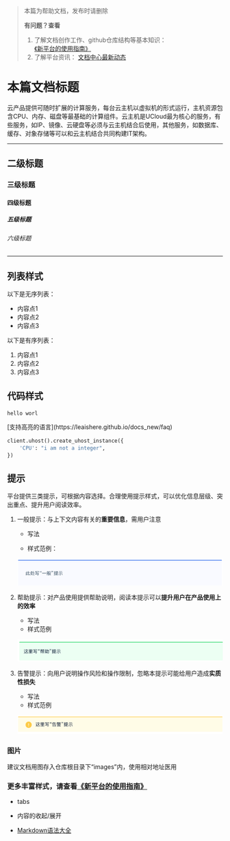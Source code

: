 > 本篇为帮助文档，发布时请删除
>
> **有问题？查看**
>
> 1. 了解文档创作工作、github仓库结构等基本知识：[《新平台的使用指南》](https://test123lealee.github.io/docs_new)
> 2. 了解平台资讯： [文档中心最新动态](https://url.cn/5LKNneg)



<!--以下是文档大标题，请使用一级标题，语法“# 标题”-->

# 本篇文档标题

<!--以下是正文-->

云产品提供可随时扩展的计算服务，每台云主机以虚拟机的形式运行，主机资源包含CPU、内存、磁盘等最基础的计算组件。云主机是UCloud最为核心的服务，有些服务，如IP、镜像、云硬盘等必须与云主机结合后使用，其他服务，如数据库、缓存、对象存储等可以和云主机结合共同构建IT架构。 



---

<!--以下是各级内容标题，请根据所需逐级使用，以保持一致性、合理性--> 

## 二级标题 

### 三级标题

#### 四级标题

##### 五级标题

###### 六级标题

---



## 列表样式

以下是无序列表：<!--适用于数量少、无明确顺序关系的信息。如特征点、优势点、组成部分等-->

- 内容点1
- 内容点2
- 内容点3



以下是有序列表：<!--适用于数量较多、明确顺序关系的信息。如功能清单、操作步骤等-->

1. 内容点1
2. 内容点2
3. 内容点3



## 代码样式

<!--以下是行代码-->

`hello worl`

<!--以下是代码块,如所用语言在平台支持高亮的语言范围内，请写明语言以提升阅读体验--> [支持高亮的语言](https://leaishere.github.io/docs_new/faq)

```python
client.uhost().create_uhost_instance({
    'CPU': "i am not a integer",
})

```



## 提示

平台提供三类提示，可根据内容选择。合理使用提示样式，可以优化信息层级、突出重点、提升用户阅读效率。

1. 一般提示：与上下文内容有关的**重要信息**，需用户注意

   - 写法 <!--“> 提示内容”-->

   - 样式范例：

   ![屏幕快照 2020-01-13 下午6.54.57](images/%E5%B1%8F%E5%B9%95%E5%BF%AB%E7%85%A7%202020-01-13%20%E4%B8%8B%E5%8D%886.54.57.png)



2. 帮助提示：对产品使用提供帮助说明，阅读本提示可以**提升用户在产品使用上的效率**

   - 写法<!--“?> 提示内容”-->
   - 样式范例

   ![屏幕快照 2020-01-13 下午7.33.16](images/%E5%B1%8F%E5%B9%95%E5%BF%AB%E7%85%A7%202020-01-13%20%E4%B8%8B%E5%8D%887.33.16.png)

   

3. 告警提示：向用户说明操作风险和操作限制，忽略本提示可能给用户造成**实质性损失**

   - 写法<!--“!> 提示内容”-->
   - 样式范例

   ![屏幕快照 2020-01-13 下午6.56.15](images/%E5%B1%8F%E5%B9%95%E5%BF%AB%E7%85%A7%202020-01-13%20%E4%B8%8B%E5%8D%886.56.15.png)

   

### 图片

建议文档用图存入仓库根目录下“images”内，使用相对地址医用

<!--写法例：![图片注释](/images/名称.png)-->



### 更多丰富样式，请查看[《新平台的使用指南》](https://leaishere.github.io/docs_new/)

- tabs
- 内容的收起/展开

- [Markdown语法大全](https://www.jianshu.com/p/40ba812dd973)

